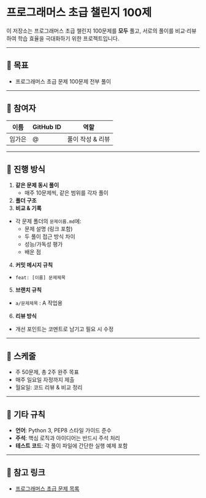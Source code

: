 # 프로그래머스 초급 챌린지 100제
이 저장소는 프로그래머스 초급 챌린지 100문제를 **모두** 풀고, 서로의 풀이를 비교·리뷰하여 학습 효율을 극대화하기 위한 프로젝트입니다.

---

## 🎯 목표
- 프로그래머스 초급 문제 100문제 전부 풀이

---

## 👥 참여자
| 이름 | GitHub ID | 역할 |
|------|-----------|------|
| 임가은 | @ | 풀이 작성 & 리뷰 |

---

## 📌 진행 방식
1. **같은 문제 동시 풀이**  
   - 매주 10문제씩, 같은 범위를 각자 풀이
2. **폴더 구조**
3. **비교 & 기록**
- 각 문제 폴더의 `문제이름.md`에:
  - 문제 설명 (링크 포함)
  - 두 풀이 접근 방식 차이
  - 성능/가독성 평가
  - 배운 점
4. **커밋 메시지 규칙**
- `feat: [이름] 문제제목`
5. **브랜치 규칙**
- `a/문제제목` : A 작업용
6. **리뷰 방식**
- 개선 포인트는 코멘트로 남기고 필요 시 수정

---

## 📅 스케줄
- 주 50문제, 총 2주 완주 목표
- 매주 일요일 자정까지 제출
- 월요일: 코드 리뷰 & 비교 정리

---

## 📜 기타 규칙
- **언어**: Python 3, PEP8 스타일 가이드 준수
- **주석**: 핵심 로직과 아이디어는 반드시 주석 처리
- **테스트 코드**: 각 풀이 파일에 간단한 실행 예제 포함

---

## 📂 참고 링크
- [프로그래머스 초급 문제 목록](https://school.programmers.co.kr/learn/challenges/beginner?order=acceptance_desc)
